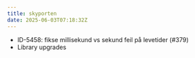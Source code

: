 ```yaml
---
title: skyporten
date: 2025-06-03T07:18:32Z
---
```

- ID-5458: fikse millisekund vs sekund feil på levetider (#379)
- Library upgrades


